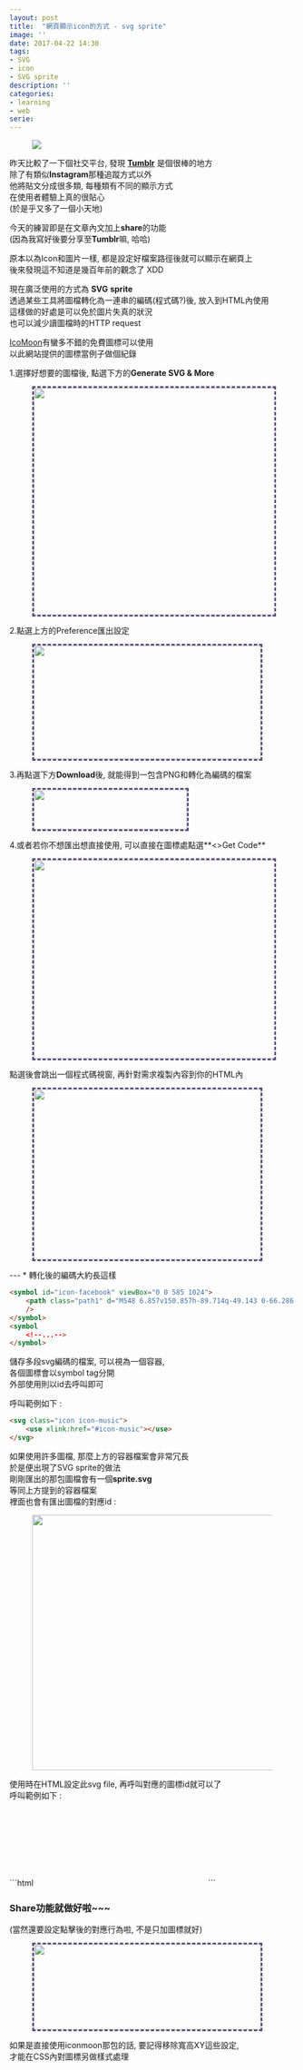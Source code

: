 ```yaml
---
layout: post
title:  "網頁顯示icon的方式 - svg sprite"
image: ''
date: 2017-04-22 14:30
tags:
- SVG
- icon
- SVG sprite
description: ''
categories:
- learning
- web
serie: 
---
```


<figure class="foto-legenda">
	<img src="{{"/assets/img/maruIMG/0422/Tumblr.png"}}">
</figure>

昨天比較了一下個社交平台, 發現 [**Tumblr**](https://www.tumblr.com/) 是個很棒的地方<br />
除了有類似**Instagram**那種追蹤方式以外<br />
他將貼文分成很多類, 每種類有不同的顯示方式<br />
在使用者體驗上真的很貼心<br />
(於是乎又多了一個小天地)

今天的練習即是在文章內文加上**share**的功能<br />
(因為我寫好後要分享至**Tumblr**嘛, 哈哈)<br />

原本以為Icon和圖片一樣, 都是設定好檔案路徑後就可以顯示在網頁上<br />
後來發現這不知道是幾百年前的觀念了 XDD<br />

現在廣泛使用的方式為 **SVG** **sprite**<br />
透過某些工具將圖檔轉化為一連串的編碼(程式碼?)後, 放入到HTML內使用<br />
這樣做的好處是可以免於圖片失真的狀況<br />
也可以減少讀圖檔時的HTTP request <br />

[IcoMoon](https://icomoon.io/#home)有蠻多不錯的免費圖標可以使用<br />
以此網站提供的圖標當例子做個紀錄<br />

1.選擇好想要的圖檔後, 點選下方的**Generate SVG & More**<br />
<figure class="foto-legenda">
	<img src="{{"/assets/img/maruIMG/0422/00-1.png"}}"  width="640" height="400" style="border:3px #5d4d7a dashed;">
</figure>
2.點選上方的Preference匯出設定<br />
<figure class="foto-legenda">
	<img src="{{"/assets/img/maruIMG/0422/00-2.png"}}"  width="400" height="200" style="border:3px #5d4d7a dashed;">
</figure>

3.再點選下方**Download**後, 就能得到一包含PNG和轉化為編碼的檔案<br />
<figure class="foto-legenda">
	<img src="{{"/assets/img/maruIMG/0422/03-1.png"}}"  width="270" height="70" style="border:3px #5d4d7a dashed;">
</figure>

4.或者若你不想匯出想直接使用, 可以直接在圖標處點選**<>Get Code**<br />
<figure class="foto-legenda">
	<img src="{{"/assets/img/maruIMG/0422/02.png"}}"  width="500" height="350" style="border:3px #5d4d7a dashed;">
</figure>

點選後會跳出一個程式碼視窗, 再針對需求複製內容到你的HTML內
<figure class="foto-legenda">
	<img src="{{"/assets/img/maruIMG/0422/03.png"}}"  width="400" height="300" style="border:3px #5d4d7a dashed;">
</figure>
---
* 轉化後的編碼大約長這樣

```html
<symbol id="icon-facebook" viewBox="0 0 585 1024">
    <path class="path1" d="M548 6.857v150.857h-89.714q-49.143 0-66.286 20.571t-17.143 61.714v108h167.429l-22.286 169.143h-145.143v433.714h-174.857v-433.714h-145.714v-169.143h145.714v-124.571q0-106.286 59.429-164.857t158.286-58.571q84 0 130.286 6.857z"
    />
</symbol>
<symbol
	<!--...-->
</symbol>
```
儲存多段svg編碼的檔案, 可以視為一個容器, <br />
各個圖標會以symbol tag分開<br />
外部使用則以id去呼叫即可<br />

呼叫範例如下 : <br />
```html
<svg class="icon icon-music">
	<use xlink:href="#icon-music"></use>
</svg>  
```
如果使用許多圖檔, 那麼上方的容器檔案會非常冗長 <br />
於是便出現了SVG sprite的做法<br />
剛剛匯出的那包圖檔會有一個**sprite.svg**<br />
等同上方提到的容器檔案<br />
裡面也會有匯出圖檔的對應id : <br />
<figure class="foto-legenda">
	<img src="{{"/assets/img/maruIMG/0422/05.png"}}"  width="640" height="450">
</figure>
使用時在HTML設定此svg file, 再呼叫對應的圖標id就可以了<br />
呼叫範例如下 : <br />
```html
<svg class="icon" xmlns="http://www.w3.org/2000/svg">
    <use xlink:href="mySpriteIcon.svg#icon-music"></use>
</svg>  
```

### Share功能就做好啦~~~ 
(當然還要設定點擊後的對應行為啦, 不是只加圖標就好)
<figure class="foto-legenda">
	<img src="{{"/assets/img/maruIMG/0422/04.png"}}"  width="400" height="150" style="border:3px #5d4d7a dashed;">
</figure>


如果是直接使用iconmoon那包的話, 要記得移除寬高XY這些設定, <br />
才能在CSS內對圖標另做樣式處理<br />


































